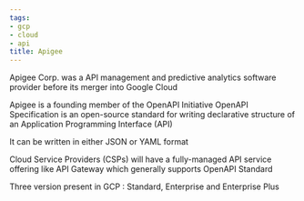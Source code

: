 ```yaml
---
tags:
- gcp
- cloud
- api
title: Apigee
---
```


Apigee Corp. was a API management and predictive analytics software provider before its merger into Google Cloud

Apigee is a founding member of the OpenAPI Initiative
OpenAPI Specification is an open-source standard for writing declarative structure of an Application Programming Interface (API)

It can be written in either JSON or YAML format

Cloud Service Providers (CSPs) will have a fully-managed API service offering like API Gateway which generally supports OpenAPI Standard

Three version present in GCP : Standard, Enterprise and Enterprise Plus